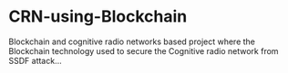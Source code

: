 # CRN-using-Blockchain
Blockchain and cognitive radio networks based project where the Blockchain technology used to secure the Cognitive radio network from SSDF attack...
